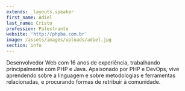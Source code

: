 ```yaml
---
extends: _layouts.speaker
first_name: Adiel
last_name: Cristo
profession: Palestrante
website: 'http://phpba.com.br'
image: /assets/images/uploads/adiel.jpg
section: info
---
```

Desenvolvedor Web com 16 anos de experiência, trabalhando principalmente com PHP e Java. Apaixonado por PHP e DevOps, vive aprendendo sobre a linguagem e sobre metodologias e ferramentas relacionadas, e procurando formas de retribuir à comunidade.
